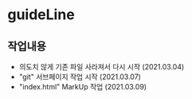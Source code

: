 # guideLine

## 작업내용

- 의도치 않게 기존 파일 사라져서 다시 시작 (2021.03.04)
- "git" 서브페이지 작업 시작 (2021.03.07)
- "index.html" MarkUp 작업 (2021.03.09)
